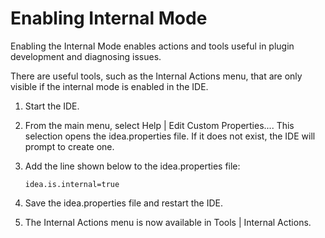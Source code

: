 <!-- Copyright 2000-2024 JetBrains s.r.o. and contributors. Use of this source code is governed by the Apache 2.0 license. -->

# Enabling Internal Mode

<link-summary>Enabling the Internal Mode enables actions and tools useful in plugin development and diagnosing issues.</link-summary>

There are useful tools, such as the <control>Internal Actions</control> menu, that are only visible if the internal mode is enabled in the IDE.

<procedure title="Configuring Internal Mode">

1. Start the IDE.
2. From the main menu, select <ui-path>Help | Edit Custom Properties...</ui-path>.
   This selection opens the <path>idea.properties</path> file.
   If it does not exist, the IDE will prompt to create one.
3. Add the line shown below to the <path>idea.properties</path> file:
   ```properties
   idea.is.internal=true
   ```

4. Save the <path>idea.properties</path> file and restart the IDE.

5. The Internal Actions menu is now available in <ui-path>Tools | Internal Actions</ui-path>.

</procedure>
